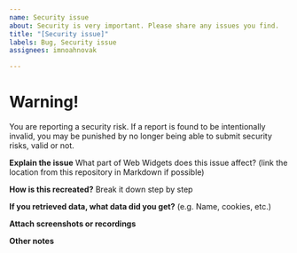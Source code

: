 ```yaml
---
name: Security issue
about: Security is very important. Please share any issues you find.
title: "[Security issue]"
labels: Bug, Security issue
assignees: imnoahnovak

---
```


# Warning!  
You are reporting a security risk. If a report is found to be intentionally invalid, you may be punished by no longer being able to submit security risks, valid or not.  

**Explain the issue**
What part of Web Widgets does this issue affect? (link the location from this repository in Markdown if possible)


**How is this recreated?**
Break it down step by step

**If you retrieved data, what data did you get?**
(e.g. Name, cookies, etc.)


**Attach screenshots or recordings**


**Other notes**

